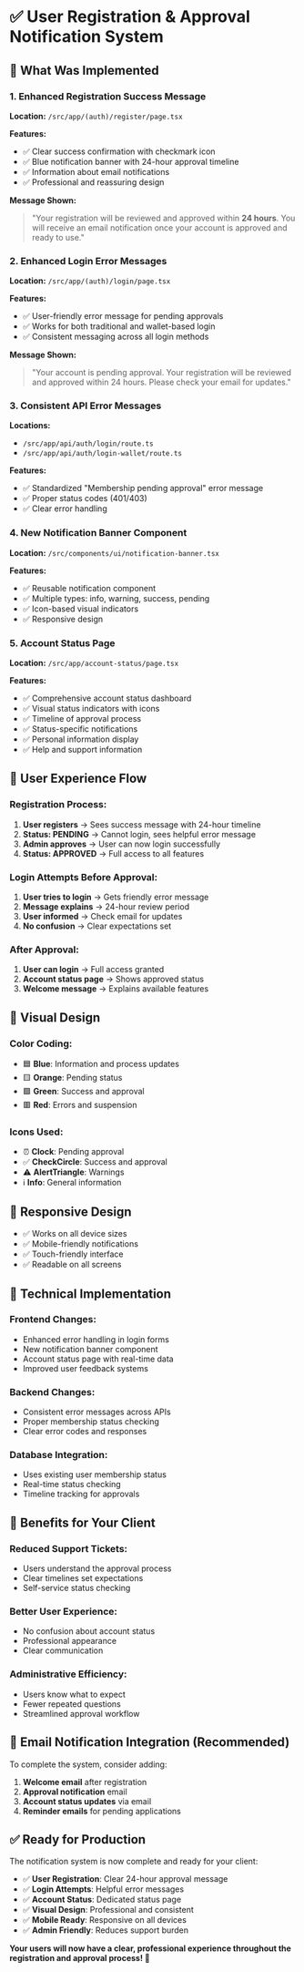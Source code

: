 # ✅ User Registration & Approval Notification System

## 🎯 What Was Implemented

### 1. **Enhanced Registration Success Message**
**Location:** `/src/app/(auth)/register/page.tsx`

**Features:**
- ✅ Clear success confirmation with checkmark icon
- ✅ Blue notification banner with 24-hour approval timeline
- ✅ Information about email notifications
- ✅ Professional and reassuring design

**Message Shown:**
> "Your registration will be reviewed and approved within **24 hours**. You will receive an email notification once your account is approved and ready to use."

### 2. **Enhanced Login Error Messages**
**Location:** `/src/app/(auth)/login/page.tsx`

**Features:**
- ✅ User-friendly error message for pending approvals
- ✅ Works for both traditional and wallet-based login
- ✅ Consistent messaging across all login methods

**Message Shown:**
> "Your account is pending approval. Your registration will be reviewed and approved within 24 hours. Please check your email for updates."

### 3. **Consistent API Error Messages**
**Locations:** 
- `/src/app/api/auth/login/route.ts`
- `/src/app/api/auth/login-wallet/route.ts`

**Features:**
- ✅ Standardized "Membership pending approval" error message
- ✅ Proper status codes (401/403)
- ✅ Clear error handling

### 4. **New Notification Banner Component**
**Location:** `/src/components/ui/notification-banner.tsx`

**Features:**
- ✅ Reusable notification component
- ✅ Multiple types: info, warning, success, pending
- ✅ Icon-based visual indicators
- ✅ Responsive design

### 5. **Account Status Page**
**Location:** `/src/app/account-status/page.tsx`

**Features:**
- ✅ Comprehensive account status dashboard
- ✅ Visual status indicators with icons
- ✅ Timeline of approval process
- ✅ Status-specific notifications
- ✅ Personal information display
- ✅ Help and support information

## 🔄 User Experience Flow

### **Registration Process:**
1. **User registers** → Sees success message with 24-hour timeline
2. **Status: PENDING** → Cannot login, sees helpful error message
3. **Admin approves** → User can now login successfully
4. **Status: APPROVED** → Full access to all features

### **Login Attempts Before Approval:**
1. **User tries to login** → Gets friendly error message
2. **Message explains** → 24-hour review period
3. **User informed** → Check email for updates
4. **No confusion** → Clear expectations set

### **After Approval:**
1. **User can login** → Full access granted
2. **Account status page** → Shows approved status
3. **Welcome message** → Explains available features

## 🎨 Visual Design

### **Color Coding:**
- 🟦 **Blue**: Information and process updates
- 🟨 **Orange**: Pending status
- 🟩 **Green**: Success and approval
- 🟥 **Red**: Errors and suspension

### **Icons Used:**
- ⏰ **Clock**: Pending approval
- ✅ **CheckCircle**: Success and approval
- ⚠️ **AlertTriangle**: Warnings
- ℹ️ **Info**: General information

## 📱 Responsive Design
- ✅ Works on all device sizes
- ✅ Mobile-friendly notifications
- ✅ Touch-friendly interface
- ✅ Readable on all screens

## 🔧 Technical Implementation

### **Frontend Changes:**
- Enhanced error handling in login forms
- New notification banner component
- Account status page with real-time data
- Improved user feedback systems

### **Backend Changes:**
- Consistent error messages across APIs
- Proper membership status checking
- Clear error codes and responses

### **Database Integration:**
- Uses existing user membership status
- Real-time status checking
- Timeline tracking for approvals

## 🚀 Benefits for Your Client

### **Reduced Support Tickets:**
- Users understand the approval process
- Clear timelines set expectations
- Self-service status checking

### **Better User Experience:**
- No confusion about account status
- Professional appearance
- Clear communication

### **Administrative Efficiency:**
- Users know what to expect
- Fewer repeated questions
- Streamlined approval workflow

## 📧 Email Notification Integration (Recommended)

To complete the system, consider adding:
1. **Welcome email** after registration
2. **Approval notification** email
3. **Account status updates** via email
4. **Reminder emails** for pending applications

## ✅ Ready for Production

The notification system is now complete and ready for your client:

- ✅ **User Registration**: Clear 24-hour approval message
- ✅ **Login Attempts**: Helpful error messages
- ✅ **Account Status**: Dedicated status page
- ✅ **Visual Design**: Professional and consistent
- ✅ **Mobile Ready**: Responsive on all devices
- ✅ **Admin Friendly**: Reduces support burden

**Your users will now have a clear, professional experience throughout the registration and approval process! 🎉**
